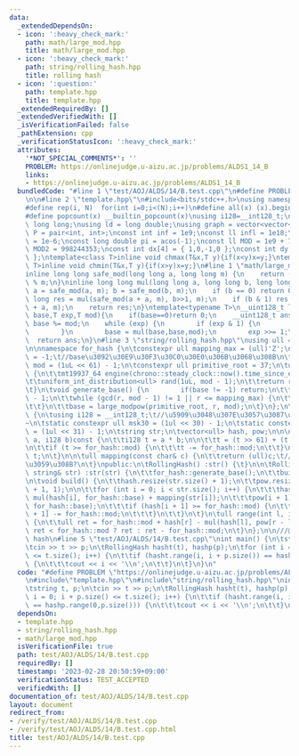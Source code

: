 ```yaml
---
data:
  _extendedDependsOn:
  - icon: ':heavy_check_mark:'
    path: math/large_mod.hpp
    title: math/large_mod.hpp
  - icon: ':heavy_check_mark:'
    path: string/rolling_hash.hpp
    title: rolling hash
  - icon: ':question:'
    path: template.hpp
    title: template.hpp
  _extendedRequiredBy: []
  _extendedVerifiedWith: []
  _isVerificationFailed: false
  _pathExtension: cpp
  _verificationStatusIcon: ':heavy_check_mark:'
  attributes:
    '*NOT_SPECIAL_COMMENTS*': ''
    PROBLEM: https://onlinejudge.u-aizu.ac.jp/problems/ALDS1_14_B
    links:
    - https://onlinejudge.u-aizu.ac.jp/problems/ALDS1_14_B
  bundledCode: "#line 1 \"test/AOJ/ALDS/14/B.test.cpp\"\n#define PROBLEM \"https://onlinejudge.u-aizu.ac.jp/problems/ALDS1_14_B\"\
    \n\n#line 2 \"template.hpp\"\n#include<bits/stdc++.h>\nusing namespace std;\n\
    #define rep(i, N)  for(int i=0;i<(N);i++)\n#define all(x) (x).begin(),(x).end()\n\
    #define popcount(x) __builtin_popcount(x)\nusing i128=__int128_t;\nusing ll =\
    \ long long;\nusing ld = long double;\nusing graph = vector<vector<int>>;\nusing\
    \ P = pair<int, int>;\nconst int inf = 1e9;\nconst ll infl = 1e18;\nconst ld eps\
    \ = 1e-6;\nconst long double pi = acos(-1);\nconst ll MOD = 1e9 + 7;\nconst ll\
    \ MOD2 = 998244353;\nconst int dx[4] = { 1,0,-1,0 };\nconst int dy[4] = { 0,1,0,-1\
    \ };\ntemplate<class T>inline void chmax(T&x,T y){if(x<y)x=y;}\ntemplate<class\
    \ T>inline void chmin(T&x,T y){if(x>y)x=y;}\n#line 1 \"math/large_mod.hpp\"\n\
    inline long long safe_mod(long long a, long long m) {\n    return (a % m + m)\
    \ % m;\n}\ninline long long mul(long long a, long long b, long long m) {\n   \
    \ a = safe_mod(a, m); b = safe_mod(b, m);\n    if (b == 0) return 0;\n    long\
    \ long res = mul(safe_mod(a + a, m), b>>1, m);\n    if (b & 1) res = safe_mod(res\
    \ + a, m);\n    return res;\n}\ntemplate<typename T>\n__uint128_t large_modpow(T\
    \ base,T exp,T mod){\n    if(base==0)return 0;\n    __uint128_t ans = 1;\n   \
    \ base %= mod;\n    while (exp) {\n        if (exp & 1) {\n            ans = mul(ans,base,mod);\n\
    \        }\n        base = mul(base,base,mod);\n        exp >>= 1;\n    }\n  \
    \  return ans;\n}\n#line 3 \"string/rolling_hash.hpp\"\nusing ull = uint_fast64_t;\n\
    \n\nnamespace for_hash {\n\tconstexpr ull mapping_max = (ull)'Z';\n\tull base\
    \ = -1;\t//base\u3092\u30E9\u30F3\u30C0\u30E0\u306B\u3068\u308B\n\tconstexpr ull\
    \ mod = (1uL << 61) - 1;\n\tconstexpr ull primitive_root = 37;\n\tull strong_rand()\
    \ {\n\t\tmt19937_64 engine(chrono::steady_clock::now().time_since_epoch().count());\n\
    \t\tuniform_int_distribution<ull> rand(1uL, mod - 1);\n\t\treturn rand(engine);\n\
    \t}\n\tvoid generate_base() {\n        if(base != -1) return;\n\t\tull r = mod\
    \ - 1;\n\t\twhile (gcd(r, mod - 1) != 1 || r <= mapping_max) {\n\t\t\tr = strong_rand();\n\
    \t\t}\n\t\tbase = large_modpow(primitive_root, r, mod);\n\t}\n};\n\nclass RollingHash\
    \ {\n\tusing i128 = __int128_t;\t//\u5909\u3048\u307E\u3057\u3087\u3046\u306D\
    ~\n\tstatic constexpr ull msk30 = (1ul << 30) - 1;\n\tstatic constexpr ull msk61\
    \ = (1ul << 31) - 1;\n\tstring str;\n\tvector<ull> hash, pow;\n\n\n\tull mul(i128\
    \ a, i128 b)const {\n\t\ti128 t = a * b;\n\n\t\tt = (t >> 61) + (t & for_hash::mod);\n\
    \n\t\tif (t >= for_hash::mod) {\n\t\t\tt -= for_hash::mod;\n\t\t}\n\n\n\t\treturn\
    \ t;\n\t}\n\n\tull mapping(const char& c) {\n\t\treturn (ull)c;\t//\u5909\u66F4\
    \u3059\u308B?\n\t}\npublic:\n\tRollingHash() :str() {\t}\n\n\tRollingHash(const\
    \ string& str) :str(str) {\n\t\tfor_hash::generate_base();\n\t\tbuild();\n\t}\n\
    \n\tvoid build() {\n\t\thash.resize(str.size() + 1);\n\t\tpow.resize(str.size()\
    \ + 1, 1);\n\n\t\tfor (int i = 0; i < str.size(); i++) {\n\t\t\thash[i + 1] =\
    \ mul(hash[i], for_hash::base) + mapping(str[i]);\n\t\t\tpow[i + 1] = mul(pow[i],\
    \ for_hash::base);\n\t\t\tif (hash[i + 1] >= for_hash::mod) {\n\t\t\t\thash[i\
    \ + 1] -= for_hash::mod;\n\t\t\t}\n\t\t}\n\t}\n\tull range(int l, int r) const\
    \ {\n\t\tull ret = for_hash::mod + hash[r] - mul(hash[l], pow[r - l]);\n\t\treturn\
    \ ret < for_hash::mod ? ret : ret - for_hash::mod;\n\t}\n};\n\n///@brief rolling\
    \ hash\n#line 5 \"test/AOJ/ALDS/14/B.test.cpp\"\nint main() {\n\tstring t, p;\n\
    \tcin >> t >> p;\n\tRollingHash hasht(t), hashp(p);\n\tfor (int i = 0; i + p.size()\
    \ <= t.size(); i++) {\n\t\tif (hasht.range(i, i + p.size()) == hashp.range(0,p.size()))\
    \ {\n\t\t\tcout << i << '\\n';\n\t\t}\n\t}\n}\n"
  code: "#define PROBLEM \"https://onlinejudge.u-aizu.ac.jp/problems/ALDS1_14_B\"\n\
    \n#include\"template.hpp\"\n#include\"string/rolling_hash.hpp\"\nint main() {\n\
    \tstring t, p;\n\tcin >> t >> p;\n\tRollingHash hasht(t), hashp(p);\n\tfor (int\
    \ i = 0; i + p.size() <= t.size(); i++) {\n\t\tif (hasht.range(i, i + p.size())\
    \ == hashp.range(0,p.size())) {\n\t\t\tcout << i << '\\n';\n\t\t}\n\t}\n}\n"
  dependsOn:
  - template.hpp
  - string/rolling_hash.hpp
  - math/large_mod.hpp
  isVerificationFile: true
  path: test/AOJ/ALDS/14/B.test.cpp
  requiredBy: []
  timestamp: '2023-02-28 20:50:59+09:00'
  verificationStatus: TEST_ACCEPTED
  verifiedWith: []
documentation_of: test/AOJ/ALDS/14/B.test.cpp
layout: document
redirect_from:
- /verify/test/AOJ/ALDS/14/B.test.cpp
- /verify/test/AOJ/ALDS/14/B.test.cpp.html
title: test/AOJ/ALDS/14/B.test.cpp
---
```

